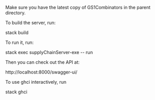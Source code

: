 Make sure you have the latest copy of GS1Combinators in the parent directory.

To build the server, run:

stack build

To run it, run:

stack exec supplyChainServer-exe -- run 

Then you can check out the API at:

http://localhost:8000/swagger-ui/

To use ghci interactively, run 

stack ghci



